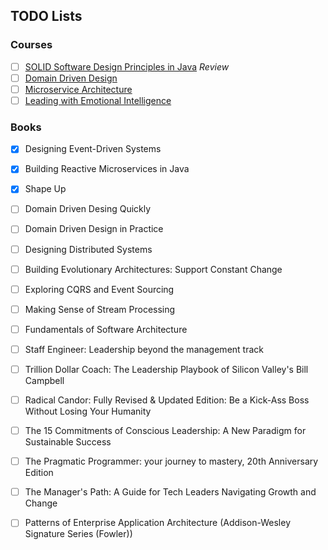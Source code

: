 ## TODO Lists

### Courses

- [ ] [SOLID Software Design Principles in Java](https://app.pluralsight.com/library/courses/solid-software-design-principles-java/table-of-contents) _Review_
- [ ] [Domain Driven Design](https://app.pluralsight.com/paths/skills/domain-driven-design)
- [ ] [Microservice Architecture](https://app.pluralsight.com/paths/skills/microservices-architecture)
- [ ] [Leading with Emotional Intelligence](https://app.pluralsight.com/library/courses/leading-emotional-intelligence/table-of-contents)

### Books
 - [X] Designing Event-Driven Systems
 - [X] Building Reactive Microservices in Java
 - [X] Shape Up
 - [ ] Domain Driven Desing Quickly
 - [ ] Domain Driven Design in Practice
 - [ ] Designing Distributed Systems
 - [ ] Building Evolutionary Architectures: Support Constant Change
 - [ ] Exploring CQRS and Event Sourcing
 - [ ] Making Sense of Stream Processing
 - [ ] Fundamentals of Software Architecture
 - [ ] Staff Engineer: Leadership beyond the management track
 - [ ] Trillion Dollar Coach: The Leadership Playbook of Silicon Valley's Bill Campbell 
 - [ ] Radical Candor: Fully Revised & Updated Edition: Be a Kick-Ass Boss Without Losing Your Humanity 
 - [ ] The 15 Commitments of Conscious Leadership: A New Paradigm for Sustainable Success
 - [ ] The Pragmatic Programmer: your journey to mastery, 20th Anniversary Edition
 - [ ] The Manager's Path: A Guide for Tech Leaders Navigating Growth and Change
 - [ ] Patterns of Enterprise Application Architecture (Addison-Wesley Signature Series (Fowler)) 
 
